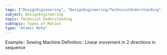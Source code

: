 ```yaml
---
tags: ["DesignEngineering", "DesignEngineering/TechnicalUnderstanding", "DesignEngineering/TechnicalUnderstanding/TypesOfMotion"]
subject: DesignEngineering
topic: Technical Understanding
subtopic: Types of Motion
type: "Atomic Note"
---
```


Example:: Sewing Machine
Definition:: Linear movement in 2 directions in sequence